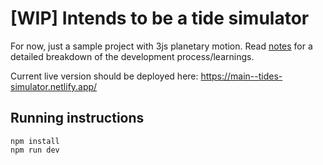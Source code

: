 # [WIP] Intends to be a tide simulator

For now, just a sample project with 3js planetary motion.
Read [notes](notes.md) for a detailed breakdown of the development process/learnings.

Current live version should be deployed here: https://main--tides-simulator.netlify.app/

## Running instructions

```{shell}
npm install
npm run dev
```


